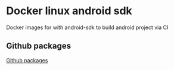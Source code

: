 # Docker linux android sdk
Docker images for with android-sdk to build android project via CI
## Github packages
[Github packages](https://github.com/hoang-rio/docker-linux-android-sdk/pkgs/container/docker-linux-android-sdk)

